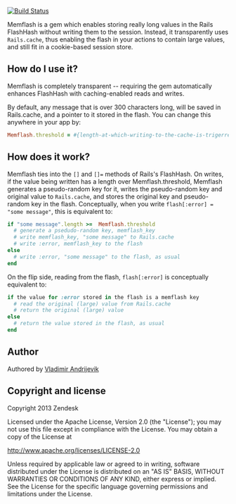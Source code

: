 [![Build Status](https://github.com/zendesk/memflash/workflows/test/badge.svg?branch=main)](https://github.com/zendesk/memflash/actions)

Memflash is a gem which enables storing really long values in the Rails FlashHash
without writing them to the session. Instead, it transparently uses `Rails.cache`, thus
enabling the flash in your actions to contain large values, and still fit in a cookie-based
session store.

## How do I use it?

Memflash is completely transparent -- requiring the gem automatically enhances FlashHash
with caching-enabled reads and writes.

By default, any message that is over 300 characters long, will be saved in Rails.cache,
and a pointer to it stored in the flash. You can change this anywhere in your app by:

```ruby
Memflash.threshold = #{length-at-which-writing-to-the-cache-is-trigerred}
```

## How does it work?

Memflash ties into the `[]` and `[]=` methods of Rails's FlashHash. On writes, if the value
being written has a length over Memflash.threshold, Memflash generates a pseudo-random
key for it, writes the pseudo-random key and original value to `Rails.cache`, and stores
the original key and pseudo-random key in the flash. Conceptually, when you write
`flash[:error] = "some message"`, this is equivalent to:

```ruby
if "some message".length >=  Memflash.threshold
  # generate a psedudo-random key, memflash_key
  # write memflash_key, "some message" to Rails.cache
  # write :error, memflash_key to the flash
else
  # write :error, "some message" to the flash, as usual
end
```

On the flip side, reading from the flash, `flash[:error]` is conceptually equivalent to:

```ruby
if the value for :error stored in the flash is a memflash key
  # read the original (large) value from Rails.cache
  # return the original (large) value
else
  # return the value stored in the flash, as usual
end
```

## Author

Authored by [Vladimir Andrijevik](mailto:vladimir@zendesk.com)

## Copyright and license

Copyright 2013 Zendesk

Licensed under the Apache License, Version 2.0 (the "License"); you may not use this file except in compliance with the License.
You may obtain a copy of the License at

http://www.apache.org/licenses/LICENSE-2.0

Unless required by applicable law or agreed to in writing, software distributed under the License is distributed on an "AS IS" BASIS, WITHOUT WARRANTIES OR CONDITIONS OF ANY KIND, either express or implied. See the License for the specific language governing permissions and limitations under the License.
